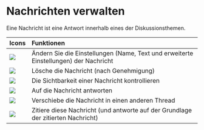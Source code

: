 # Nachrichten verwalten

Eine Nachricht ist eine Antwort innerhalb eines der Diskussionsthemen.

| Icons | Funktionen |
| :--- | :--- |
| ![](../../.gitbook/assets/images82%20%283%29.png) | Ändern Sie die Einstellungen \(Name, Text und erweiterte Einstellungen\) der Nachricht |
| ![](../../.gitbook/assets/images83%20%283%29.png) | Lösche die Nachricht \(nach Genehmigung\) |
| ![](../../.gitbook/assets/images84%20%283%29.png) | Die Sichtbarkeit einer Nachricht kontrollieren |
| ![](../../.gitbook/assets/images85%20%285%29.png) | Auf die Nachricht antworten |
| ![](../../.gitbook/assets/images86%20%283%29.png) | Verschiebe die Nachricht in einen anderen Thread |
| ![](../../.gitbook/assets/images87%20%285%29.png) | Zitiere diese Nachricht \(und antworte auf der Grundlage der zitierten Nachricht\) |